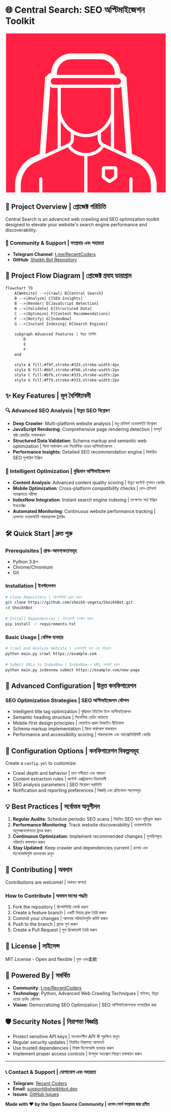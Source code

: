 # 🌐 Central Search: SEO অপ্টিমাইজেশন Toolkit

![Central Search Logo](https://raw.githubusercontent.com/sheikh-vegeta/SheikhBot/refs/heads/main/assets/sheikh.png)

## 🚀 Project Overview | প্রোজেক্ট পরিচিতি

Central Search is an advanced web crawling and SEO optimization toolkit designed to elevate your website's search engine performance and discoverability.

### 🔗 Community & Support | সম্প্রদায় এবং সহায়তা
- **Telegram Channel**: [t.me/RecentCoders](https://t.me/RecentCoders)
- **GitHub**: [Sheikh Bot Repository](https://github.com/sheikh-vegeta/SheikhBot)

## 🌈 Project Flow Diagram | প্রোজেক্ট প্রবাহ ডায়াগ্রাম

```mermaid
flowchart TD
    A[Website] -->|Crawl| B{Central Search}
    B -->|Analyze| C[SEO Insights]
    B -->|Render| D[JavaScript Detection]
    B -->|Validate| E[Structured Data]
    C -->|Optimize| F[Content Recommendations]
    F -->|Notify| G[IndexNow]
    G -->|Instant Indexing| H[Search Engines]
    
    subgraph Advanced Features | উন্নত বৈশিষ্ট্য
        D
        E
        F
    end
    
    style A fill:#f9f,stroke:#333,stroke-width:4px
    style B fill:#bbf,stroke:#f66,stroke-width:2px
    style C fill:#bfb,stroke:#333,stroke-width:2px
    style G fill:#ff9,stroke:#333,stroke-width:2px
```

## ✨ Key Features | মূল বৈশিষ্ট্যাবলী

### 🔍 Advanced SEO Analysis | উন্নত SEO বিশ্লেষণ
- **Deep Crawler**: Multi-platform website analysis | বহু-প্লাটফর্ম ওয়েবসাইট বিশ্লেষণ
- **JavaScript Rendering**: Comprehensive page rendering detection | সম্পূর্ণ পৃষ্ঠা রেন্ডারিং সনাক্তকরণ
- **Structured Data Validation**: Schema markup and semantic web optimization | স্কিমা মার্কআপ এবং সিমেন্টিক ওয়েব অপ্টিমাইজেশন
- **Performance Insights**: Detailed SEO recommendation engine | বিস্তারিত SEO সুপারিশ ইঞ্জিন

### 🤖 Intelligent Optimization | বুদ্ধিমান অপ্টিমাইজেশন
- **Content Analysis**: Advanced content quality scoring | উন্নত কন্টেন্ট গুণমান স্কোরিং
- **Mobile Optimization**: Cross-platform compatibility checks | ক্রস-প্লাটফর্ম সামঞ্জস্যতা পরীক্ষা
- **IndexNow Integration**: Instant search engine indexing | তৎক্ষণাৎ সার্চ ইঞ্জিন ইনডেক্সিং
- **Automated Monitoring**: Continuous website performance tracking | ক্রমাগত ওয়েবসাইট পারফরমেন্স ট্র্যাকিং

## 🛠️ Quick Start | দ্রুত শুরু

### Prerequisites | প্রাক-আবশ্যকতাসমূহ
- Python 3.8+
- Chrome/Chromium
- Git

### Installation | ইনস্টলেশন
```bash
# Clone Repository | রিপোসিটরি ক্লোন করুন
git clone https://github.com/sheikh-vegeta/SheikhBot.git
cd SheikhBot

# Install Dependencies | ডিপেন্ডেন্সি ইনস্টল করুন
pip install -r requirements.txt
```

### Basic Usage | বেসিক ব্যবহার
```bash
# Crawl and Analyze Website | ওয়েবসাইট ক্রল এবং বিশ্লেষণ
python main.py crawl https://example.com

# Submit URLs to IndexNow | IndexNow-এ URL সাবমিট করুন
python main.py indexnow submit https://example.com/new-page
```

## 🚀 Advanced Configuration | উন্নত কনফিগারেশন

### SEO Optimization Strategies | SEO অপ্টিমাইজেশন কৌশল
- Intelligent title tag optimization | বুদ্ধিমান টাইটেল ট্যাগ অপ্টিমাইজেশন
- Semantic heading structure | সিমেন্টিক হেডিং কাঠামো
- Mobile-first design principles | মোবাইল-প্রথম ডিজাইন নীতিমালা
- Schema markup implementation | স্কিমা মার্কআপ বাস্তবায়ন
- Performance and accessibility scoring | পারফরমেন্স এবং অ্যাক্সেসিবিলিটি স্কোরিং

## 🔧 Configuration Options | কনফিগারেশন বিকল্পসমূহ

Create a `config.yml` to customize:
- Crawl depth and behavior | ক্রল গভীরতা এবং আচরণ
- Content extraction rules | কন্টেন্ট এক্সট্রাকশন নিয়মাবলী
- SEO analysis parameters | SEO বিশ্লেষণ পরামিতি
- Notification and reporting preferences | বিজ্ঞপ্তি এবং প্রতিবেদন পছন্দসমূহ

## 💡 Best Practices | সর্বোত্তম অনুশীলন

1. **Regular Audits**: Schedule periodic SEO scans | নিয়মিত SEO স্ক্যান সূচীভুক্ত করুন
2. **Performance Monitoring**: Track website discoverability | ওয়েবসাইটের অনুসন্ধানযোগ্যতা ট্র্যাক করুন
3. **Continuous Optimization**: Implement recommended changes | সুপারিশকৃত পরিবর্তন বাস্তবায়ন করুন
4. **Stay Updated**: Keep crawler and dependencies current | ক্রলার এবং ডিপেন্ডেন্সিগুলি হালনাগাদ রাখুন

## 🤝 Contributing | অবদান

Contributions are welcome! | অবদান স্বাগত!

### How to Contribute | অবদান দানের পদ্ধতি
1. Fork the repository | রিপোসিটরি ফোর্ক করুন
2. Create a feature branch | একটি ফিচার ব্রাঞ্চ তৈরি করুন
3. Commit your changes | আপনার পরিবর্তনগুলি কমিট করুন
4. Push to the branch | ব্রাঞ্চে পুশ করুন
5. Create a Pull Request | পুল রিকোয়েস্ট তৈরি করুন

## 📄 License | লাইসেন্স

MIT License - Open and flexible | মুক্ত এবং柔軟

## 🌟 Powered By | সমর্থিত

- **Community**: [t.me/RecentCoders](https://t.me/RecentCoders)
- **Technology**: Python, Advanced Web Crawling Techniques | পাইথন, উন্নত ওয়েব ক্রলিং কৌশল
- **Vision**: Democratizing SEO Optimization | SEO অপ্টিমাইজেশনকে গণতান্ত্রিক করা

## 🛡️ Security Notes | নিরাপত্তা বিজ্ঞপ্তি

- Protect sensitive API keys | সংবেদনশীল API কী সুরক্ষিত রাখুন
- Regular security updates | নিয়মিত নিরাপত্তা আপডেট
- Use trusted dependencies | বিশ্বস্ত ডিপেন্ডেন্সি ব্যবহার করুন
- Implement proper access controls | উপযুক্ত অ্যাক্সেস নিয়ন্ত্রণ বাস্তবায়ন করুন

---

### 📞 Contact & Support | যোগাযোগ এবং সহায়তা

- **Telegram**: [Recent Coders](https://t.me/RecentCoders)
- **Email**: support@sheikhbot.dev
- **Issues**: [GitHub Issues](https://github.com/sheikh-vegeta/SheikhBot/issues)

**Made with ❤️ by the Open Source Community | ওপেন সোর্স সম্প্রদায় দ্বারা প্রণীত**
